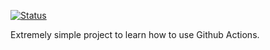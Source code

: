 [![Status](https://github.com/pachecoder/ProjectWeather/actions/workflows/main.yml/badge.svg?branch=main&event=push)](https://github.com/pachecoder/ProjectWeather/actions/workflows/main.yml)

Extremely simple project to learn how to use Github Actions.